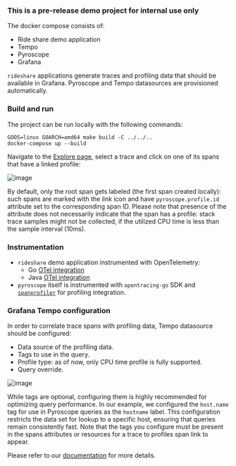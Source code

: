 ### This is a pre-release demo project for internal use only

The docker compose consists of:
 - Ride share demo application
 - Tempo
 - Pyroscope
 - Grafana

`rideshare` applications generate traces and profiling data that should be available in Grafana.
Pyroscope and Tempo datasources are provisioned automatically.

### Build and run

The project can be run locally with the following commands:

```shell
GOOS=linux GOARCH=amd64 make build -C ../../..
docker-compose up --build
```

Navigate to the [Explore page](http://localhost:3000/explore?schemaVersion=1&panes=%7B%22yM9%22:%7B%22datasource%22:%22tempo%22,%22queries%22:%5B%7B%22refId%22:%22A%22,%22datasource%22:%7B%22type%22:%22tempo%22,%22uid%22:%22tempo%22%7D,%22queryType%22:%22traceqlSearch%22,%22limit%22:20,%22tableType%22:%22traces%22,%22filters%22:%5B%7B%22id%22:%22e73a615e%22,%22operator%22:%22%3D%22,%22scope%22:%22span%22%7D,%7B%22id%22:%22service-name%22,%22tag%22:%22service.name%22,%22operator%22:%22%3D%22,%22scope%22:%22resource%22,%22value%22:%5B%22ride-sharing-app%22%5D,%22valueType%22:%22string%22%7D%5D%7D%5D,%22range%22:%7B%22from%22:%22now-6h%22,%22to%22:%22now%22%7D%7D%7D&orgId=1), select a trace and click on one of its spans
that have a linked profile:

![image](https://github.com/grafana/otel-profiling-go/assets/12090599/31e33cd1-818b-4116-b952-c9ec7b1fb593)

By default, only the root span gets labeled (the first span created locally): such spans are marked with the _link_ icon
and have `pyroscope.profile.id` attribute set to the corresponding span ID.
Please note that presence of the attribute does not necessarily
indicate that the span has a profile: stack trace samples might not be collected, if the utilized CPU time is
less than the sample interval (10ms).

### Instrumentation

 - `rideshare` demo application instrumented with OpenTelemetry:
   - Go [OTel integration](https://github.com/grafana/otel-profiling-go)
   - Java [OTel integration](https://github.com/grafana/otel-profiling-java) 
 - `pyroscope` itself is instrumented with `opentracing-go` SDK and [`spanprofiler`](../../../pkg/util/spanprofiler) for profiling integration.

### Grafana Tempo configuration

In order to correlate trace spans with profiling data, Tempo datasource should be configured:
 - Data source of the profiling data.
 - Tags to use in the query.
 - Profile type: as of now, only CPU time profile is fully supported.
 - Query override.

![image](https://github.com/grafana/pyroscope/assets/12090599/380ac574-a298-440d-acfb-7bc0935a3a7c)

While tags are optional, configuring them is highly recommended for optimizing query performance.
In our example, we configured the `host.name` tag for use in Pyroscope queries as the `hostname` label.
This configuration restricts the data set for lookup to a specific host, ensuring that queries remain
consistently fast. Note that the tags you configure must be present in the spans attributes or resources
for a trace to profiles span link to appear.

Please refer to our [documentation](https://grafana.com/docs/grafana/next/datasources/tempo/configure-tempo-data-source/#trace-to-profiles) for more details.
